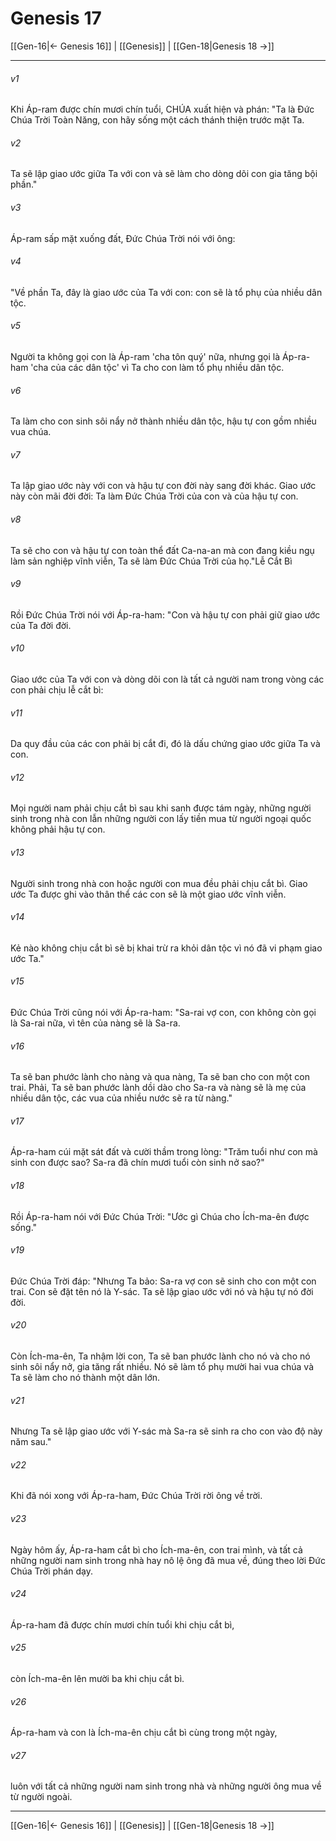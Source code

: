 # Genesis 17

[[Gen-16|← Genesis 16]] | [[Genesis]] | [[Gen-18|Genesis 18 →]]
***



###### v1 
Khi Áp-ram được chín mươi chín tuổi, CHÚA xuất hiện và phán: "Ta là Đức Chúa Trời Toàn Năng, con hãy sống một cách thánh thiện trước mặt Ta. 

###### v2 
Ta sẽ lập giao ước giữa Ta với con và sẽ làm cho dòng dõi con gia tăng bội phần." 

###### v3 
Áp-ram sấp mặt xuống đất, Đức Chúa Trời nói với ông: 

###### v4 
"Về phần Ta, đây là giao ước của Ta với con: con sẽ là tổ phụ của nhiều dân tộc. 

###### v5 
Người ta không gọi con là Áp-ram 'cha tôn quý' nữa, nhưng gọi là Áp-ra-ham 'cha của các dân tộc' vì Ta cho con làm tổ phụ nhiều dân tộc. 

###### v6 
Ta làm cho con sinh sôi nẩy nở thành nhiều dân tộc, hậu tự con gồm nhiều vua chúa. 

###### v7 
Ta lập giao ước này với con và hậu tự con đời này sang đời khác. Giao ước này còn mãi đời đời: Ta làm Đức Chúa Trời của con và của hậu tự con. 

###### v8 
Ta sẽ cho con và hậu tự con toàn thể đất Ca-na-an mà con đang kiều ngụ làm sản nghiệp vĩnh viễn, Ta sẽ làm Đức Chúa Trời của họ."Lễ Cắt Bì 

###### v9 
Rồi Đức Chúa Trời nói với Áp-ra-ham: "Con và hậu tự con phải giữ giao ước của Ta đời đời. 

###### v10 
Giao ước của Ta với con và dòng dõi con là tất cả người nam trong vòng các con phải chịu lễ cắt bì: 

###### v11 
Da quy đầu của các con phải bị cắt đi, đó là dấu chứng giao ước giữa Ta và con. 

###### v12 
Mọi người nam phải chịu cắt bì sau khi sanh được tám ngày, những người sinh trong nhà con lẫn những người con lấy tiền mua từ người ngoại quốc không phải hậu tự con. 

###### v13 
Người sinh trong nhà con hoặc người con mua đều phải chịu cắt bì. Giao ước Ta được ghi vào thân thể các con sẽ là một giao ước vĩnh viễn. 

###### v14 
Kẻ nào không chịu cắt bì sẽ bị khai trừ ra khỏi dân tộc vì nó đã vi phạm giao ước Ta." 

###### v15 
Đức Chúa Trời cũng nói với Áp-ra-ham: "Sa-rai vợ con, con không còn gọi là Sa-rai nữa, vì tên của nàng sẽ là Sa-ra. 

###### v16 
Ta sẽ ban phước lành cho nàng và qua nàng, Ta sẽ ban cho con một con trai. Phải, Ta sẽ ban phước lành dồi dào cho Sa-ra và nàng sẽ là mẹ của nhiều dân tộc, các vua của nhiều nước sẽ ra từ nàng." 

###### v17 
Áp-ra-ham cúi mặt sát đất và cười thầm trong lòng: "Trăm tuổi như con mà sinh con được sao? Sa-ra đã chín mươi tuổi còn sinh nở sao?" 

###### v18 
Rồi Áp-ra-ham nói với Đức Chúa Trời: "Ước gì Chúa cho Ích-ma-ên được sống." 

###### v19 
Đức Chúa Trời đáp: "Nhưng Ta bảo: Sa-ra vợ con sẽ sinh cho con một con trai. Con sẽ đặt tên nó là Y-sác. Ta sẽ lập giao ước với nó và hậu tự nó đời đời. 

###### v20 
Còn Ích-ma-ên, Ta nhậm lời con, Ta sẽ ban phước lành cho nó và cho nó sinh sôi nẩy nở, gia tăng rất nhiều. Nó sẽ làm tổ phụ mười hai vua chúa và Ta sẽ làm cho nó thành một dân lớn. 

###### v21 
Nhưng Ta sẽ lập giao ước với Y-sác mà Sa-ra sẽ sinh ra cho con vào độ này năm sau." 

###### v22 
Khi đã nói xong với Áp-ra-ham, Đức Chúa Trời rời ông về trời. 

###### v23 
Ngày hôm ấy, Áp-ra-ham cắt bì cho Ích-ma-ên, con trai mình, và tất cả những người nam sinh trong nhà hay nô lệ ông đã mua về, đúng theo lời Đức Chúa Trời phán dạy. 

###### v24 
Áp-ra-ham đã được chín mươi chín tuổi khi chịu cắt bì, 

###### v25 
còn Ích-ma-ên lên mười ba khi chịu cắt bì. 

###### v26 
Áp-ra-ham và con là Ích-ma-ên chịu cắt bì cùng trong một ngày, 

###### v27 
luôn với tất cả những người nam sinh trong nhà và những người ông mua về từ người ngoài.

***
[[Gen-16|← Genesis 16]] | [[Genesis]] | [[Gen-18|Genesis 18 →]]
